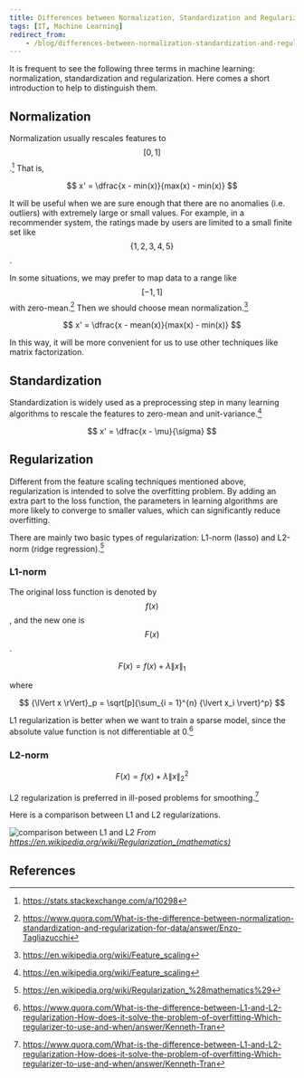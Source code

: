 ```yaml
---
title: Differences between Normalization, Standardization and Regularization
tags: [IT, Machine Learning]
redirect_from:
    - /blog/differences-between-normalization-standardization-and-regularization/
---
```


It is frequent to see the following three terms in machine learning: normalization, standardization and regularization. Here comes a short introduction to help to distinguish them.

## Normalization

Normalization usually rescales features to $$[0, 1]$$.[^se] That is,

$$ x' = \dfrac{x - min(x)}{max(x) - min(x)} $$

It will be useful when we are sure enough that there are no anomalies (i.e. outliers) with extremely large or small values. For example, in a recommender system, the ratings made by users are limited to a small finite set like $$\{1, 2, 3, 4, 5\}$$.

In some situations, we may prefer to map data to a range like $$[-1, 1]$$ with zero-mean.[^quora_nsr] Then we should choose mean normalization.[^wiki_fs]

$$ x' = \dfrac{x - mean(x)}{max(x) - min(x)} $$

In this way, it will be more convenient for us to use other techniques like matrix factorization.

## Standardization

Standardization is widely used as a preprocessing step in many learning algorithms to rescale the features to zero-mean and unit-variance.[^wiki_fs]

$$ x' = \dfrac{x - \mu}{\sigma} $$

## Regularization

Different from the feature scaling techniques mentioned above, regularization is intended to solve the overfitting problem. By adding an extra part to the loss function, the parameters in learning algorithms are more likely to converge to smaller values, which can significantly reduce overfitting.

There are mainly two basic types of regularization: L1-norm (lasso) and L2-norm (ridge regression).[^wiki_reg]

### L1-norm

The original loss function is denoted by $$f(x)$$, and the new one is $$F(x)$$.

$$ F(x) = f(x) + \lambda {\lVert x \rVert}_1 $$

where

$$ {\lVert x \rVert}_p = \sqrt[p]{\sum_{i = 1}^{n} {\lvert x_i \rvert}^p} $$

L1 regularization is better when we want to train a sparse model, since the absolute value function is not differentiable at 0.[^quora_reg]

### L2-norm

$$ F(x) = f(x) + \lambda {\lVert x \rVert}_2^2 $$

L2 regularization is preferred in ill-posed problems for smoothing.[^quora_reg]

Here is a comparison between L1 and L2 regularizations.

![comparison between L1 and L2](https://upload.wikimedia.org/wikipedia/commons/b/b8/Sparsityl1.png)
*From https://en.wikipedia.org/wiki/Regularization_(mathematics)*

## References

[^wiki_fs]: https://en.wikipedia.org/wiki/Feature_scaling
[^quora_nsr]: https://www.quora.com/What-is-the-difference-between-normalization-standardization-and-regularization-for-data/answer/Enzo-Tagliazucchi
[^se]: https://stats.stackexchange.com/a/10298
[^quora_reg]: https://www.quora.com/What-is-the-difference-between-L1-and-L2-regularization-How-does-it-solve-the-problem-of-overfitting-Which-regularizer-to-use-and-when/answer/Kenneth-Tran
[^wiki_reg]: https://en.wikipedia.org/wiki/Regularization_%28mathematics%29

